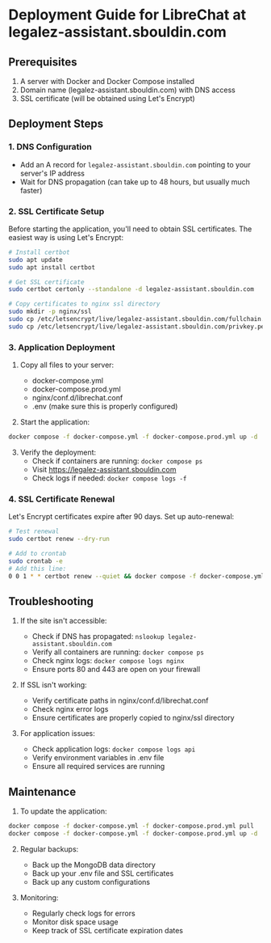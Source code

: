 # Deployment Guide for LibreChat at legalez-assistant.sbouldin.com

## Prerequisites

1. A server with Docker and Docker Compose installed
2. Domain name (legalez-assistant.sbouldin.com) with DNS access
3. SSL certificate (will be obtained using Let's Encrypt)

## Deployment Steps

### 1. DNS Configuration
- Add an A record for `legalez-assistant.sbouldin.com` pointing to your server's IP address
- Wait for DNS propagation (can take up to 48 hours, but usually much faster)

### 2. SSL Certificate Setup
Before starting the application, you'll need to obtain SSL certificates. The easiest way is using Let's Encrypt:

```bash
# Install certbot
sudo apt update
sudo apt install certbot

# Get SSL certificate
sudo certbot certonly --standalone -d legalez-assistant.sbouldin.com

# Copy certificates to nginx ssl directory
sudo mkdir -p nginx/ssl
sudo cp /etc/letsencrypt/live/legalez-assistant.sbouldin.com/fullchain.pem nginx/ssl/
sudo cp /etc/letsencrypt/live/legalez-assistant.sbouldin.com/privkey.pem nginx/ssl/
```

### 3. Application Deployment

1. Copy all files to your server:
   - docker-compose.yml
   - docker-compose.prod.yml
   - nginx/conf.d/librechat.conf
   - .env (make sure this is properly configured)

2. Start the application:
```bash
docker compose -f docker-compose.yml -f docker-compose.prod.yml up -d
```

3. Verify the deployment:
   - Check if containers are running: `docker compose ps`
   - Visit https://legalez-assistant.sbouldin.com
   - Check logs if needed: `docker compose logs -f`

### 4. SSL Certificate Renewal

Let's Encrypt certificates expire after 90 days. Set up auto-renewal:

```bash
# Test renewal
sudo certbot renew --dry-run

# Add to crontab
sudo crontab -e
# Add this line:
0 0 1 * * certbot renew --quiet && docker compose -f docker-compose.yml -f docker-compose.prod.yml restart nginx
```

## Troubleshooting

1. If the site isn't accessible:
   - Check if DNS has propagated: `nslookup legalez-assistant.sbouldin.com`
   - Verify all containers are running: `docker compose ps`
   - Check nginx logs: `docker compose logs nginx`
   - Ensure ports 80 and 443 are open on your firewall

2. If SSL isn't working:
   - Verify certificate paths in nginx/conf.d/librechat.conf
   - Check nginx error logs
   - Ensure certificates are properly copied to nginx/ssl directory

3. For application issues:
   - Check application logs: `docker compose logs api`
   - Verify environment variables in .env file
   - Ensure all required services are running

## Maintenance

1. To update the application:
```bash
docker compose -f docker-compose.yml -f docker-compose.prod.yml pull
docker compose -f docker-compose.yml -f docker-compose.prod.yml up -d
```

2. Regular backups:
   - Back up the MongoDB data directory
   - Back up your .env file and SSL certificates
   - Back up any custom configurations

3. Monitoring:
   - Regularly check logs for errors
   - Monitor disk space usage
   - Keep track of SSL certificate expiration dates
